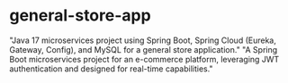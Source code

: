# general-store-app
"Java 17 microservices project using Spring Boot, Spring Cloud (Eureka, Gateway, Config), and MySQL for a general store application." "A Spring Boot microservices project for an e-commerce platform, leveraging JWT authentication and designed for real-time capabilities."
